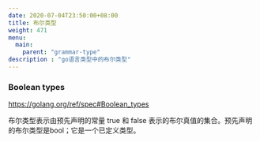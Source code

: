```yaml
---
date: 2020-07-04T23:50:00+08:00
title: 布尔类型
weight: 471
menu:
  main:
    parent: "grammar-type"
description : "go语言类型中的布尔类型"
---
```


### Boolean types

https://golang.org/ref/spec#Boolean_types

布尔类型表示由预先声明的常量 true 和 false 表示的布尔真值的集合。预先声明的布尔类型是bool；它是一个已定义类型。







